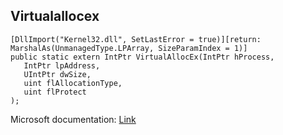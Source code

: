 ## Virtualallocex

```
[DllImport("Kernel32.dll", SetLastError = true)][return: MarshalAs(UnmanagedType.LPArray, SizeParamIndex = 1)]
public static extern IntPtr VirtualAllocEx(IntPtr hProcess,
   IntPtr lpAddress,
   UIntPtr dwSize,
   uint flAllocationType,
   uint flProtect
);
```

Microsoft documentation: [Link](https://docs.microsoft.com/en-us/windows/win32/api/memoryapi/nf-memoryapi-virtualallocex)
